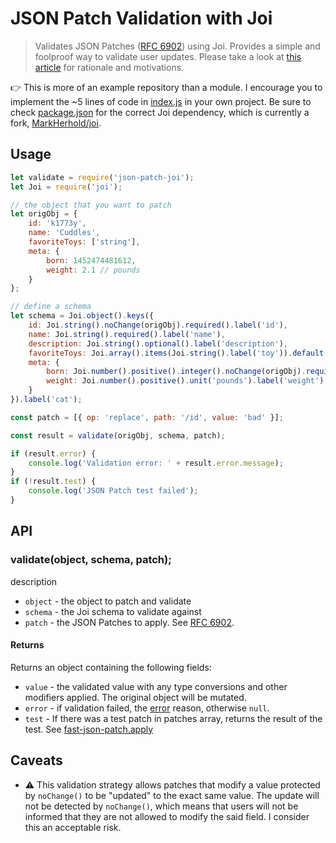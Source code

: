 # JSON Patch Validation with Joi

> Validates JSON Patches ([RFC 6902](https://tools.ietf.org/html/rfc6902)) using Joi. Provides a simple and foolproof way to validate user updates. Please take a look at [this article](https://medium.com/@markherhold/validating-json-patch-requests-44ca5981a7fc) for rationale and motivations.

:point_right: This is more of an example repository than a module. I encourage you to implement the ~5 lines of code in [index.js](index.js) in your own project. Be sure to check [package.json](package.json) for the correct Joi dependency, which is currently a fork, [MarkHerhold/joi](https://github.com/MarkHerhold/joi).

## Usage

```js
let validate = require('json-patch-joi');
let Joi = require('joi');

// the object that you want to patch
let origObj = {
    id: 'k1773y',
    name: 'Cuddles',
    favoriteToys: ['string'],
    meta: {
        born: 1452474481612,
        weight: 2.1 // pounds
    }
};

// define a schema
let schema = Joi.object().keys({
    id: Joi.string().noChange(origObj).required().label('id'),
    name: Joi.string().required().label('name'),
    description: Joi.string().optional().label('description'),
    favoriteToys: Joi.array().items(Joi.string().label('toy')).default([]).label('favoriteToys'),
    meta: {
        born: Joi.number().positive().integer().noChange(origObj).required().label('born'),
        weight: Joi.number().positive().unit('pounds').label('weight')
    }
}).label('cat');

const patch = [{ op: 'replace', path: '/id', value: 'bad' }];

const result = validate(origObj, schema, patch);

if (result.error) {
    console.log('Validation error: ' + result.error.message);
}
if (!result.test) {
    console.log('JSON Patch test failed');
}
```

## API

### validate(object, schema, patch);
description
* `object` - the object to patch and validate
* `schema` - the Joi schema to validate against
* `patch` - the JSON Patches to apply. See [RFC 6902](https://tools.ietf.org/html/rfc6902).

#### Returns
Returns an object containing the following fields:
* `value` - the validated value with any type conversions and other modifiers applied. The original object will be mutated.
* `error` - if validation failed, the [error](https://github.com/hapijs/joi/blob/v7.2.1/API.md#errors) reason, otherwise `null`.
* `test` - If there was a test patch in patches array, returns the result of the test. See [fast-json-patch.apply](https://github.com/Starcounter-Jack/JSON-Patch#jsonpatchapply-obj-object-patches-array-validate-boolean--boolean)

## Caveats

* :warning: This validation strategy allows patches that modify a value protected by `noChange()` to be "updated" to the exact same value. The update will not be detected by `noChange()`, which means that users will not be informed that they are not allowed to modify the said field. I consider this an acceptable risk.
